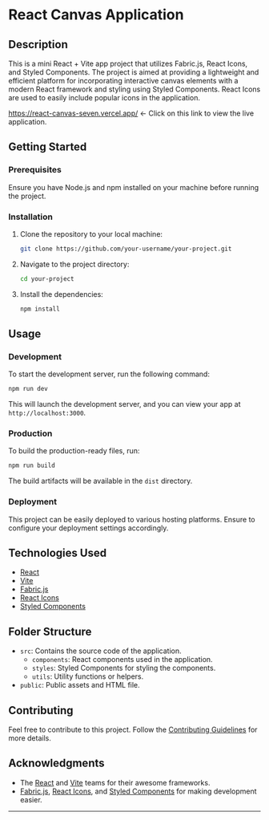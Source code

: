 # React Canvas Application

## Description
This is a mini React + Vite app project that utilizes Fabric.js, React Icons, and Styled Components. The project is aimed at providing a lightweight and efficient platform for incorporating interactive canvas elements with a modern React framework and styling using Styled Components. React Icons are used to easily include popular icons in the application.

https://react-canvas-seven.vercel.app/ <- Click on this link to view the live application.

## Getting Started

### Prerequisites
Ensure you have Node.js and npm installed on your machine before running the project.

### Installation
1. Clone the repository to your local machine:
   ```bash
   git clone https://github.com/your-username/your-project.git
   ```

2. Navigate to the project directory:
   ```bash
   cd your-project
   ```

3. Install the dependencies:
   ```bash
   npm install
   ```

## Usage

### Development
To start the development server, run the following command:
```bash
npm run dev
```
This will launch the development server, and you can view your app at `http://localhost:3000`.

### Production
To build the production-ready files, run:
```bash
npm run build
```
The build artifacts will be available in the `dist` directory.

### Deployment
This project can be easily deployed to various hosting platforms. Ensure to configure your deployment settings accordingly.

## Technologies Used
- [React](https://reactjs.org/)
- [Vite](https://vitejs.dev/)
- [Fabric.js](http://fabricjs.com/)
- [React Icons](https://react-icons.github.io/react-icons/)
- [Styled Components](https://styled-components.com/)

## Folder Structure
- `src`: Contains the source code of the application.
  - `components`: React components used in the application.
  - `styles`: Styled Components for styling the components.
  - `utils`: Utility functions or helpers.
- `public`: Public assets and HTML file.

## Contributing
Feel free to contribute to this project. Follow the [Contributing Guidelines](CONTRIBUTING.md) for more details.

## Acknowledgments
- The [React](https://reactjs.org/) and [Vite](https://vitejs.dev/) teams for their awesome frameworks.
- [Fabric.js](http://fabricjs.com/), [React Icons](https://react-icons.github.io/react-icons/), and [Styled Components](https://styled-components.com/) for making development easier.

---
